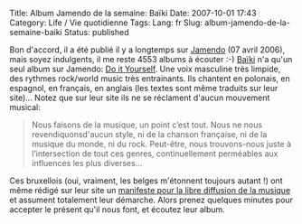 Title: Album Jamendo de la semaine: Baïki
Date: 2007-10-01 17:43
Category: Life / Vie quotidienne
Tags:
Lang: fr
Slug: album-jamendo-de-la-semaine-baiki
Status: published

Bon d'accord, il a été publié il y a longtemps sur
[Jamendo](http://www.jamendo.com/) (07 avril 2006), mais soyez indulgents, il
me reste 4553 albums à écouter :-) [Baïki](http://www.baiki.be/) n'a qu'un seul
album sur Jamendo: [Do it Yourself](http://www.jamendo.com/fr/album/1604/). Une
voix masculine très limpide, des rythmes rock/world music très entrainants. Ils
chantent en polonais, en espagnol, en français, en anglais (les textes sont
même traduits sur leur site)... Notez que sur leur site ils ne se réclament
d'aucun mouvement musical:

> Nous faisons de la musique, un point c’est tout. Nous ne nous
> revendiquonsd'aucun style, ni de la chanson française, ni de la musique du
> monde, ni du rock. Peut-être, nous trouvons-nous juste à l’intersection de
> tout ces genres, continuellement perméables aux influences les plus
> diverses...

Ces bruxellois (oui, vraiment, les belges m'étonnent toujours autant !) ont
même rédigé sur leur site un [manifeste pour la libre diffusion de la
musique](http://www.baiki.be/index.php?option=com_content&task=view&id=211&Itemid=41&lang=fr)
et assument totalement leur démarche. Alors prenez quelques minutes pour
accepter le présent qu'il nous font, et écoutez leur album.
